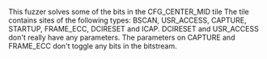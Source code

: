 This fuzzer solves some of the bits in the CFG_CENTER_MID tile
The tile contains sites of the following types: BSCAN, USR_ACCESS, CAPTURE, STARTUP, FRAME_ECC, DCIRESET and ICAP.
DCIRESET and USR_ACCESS don't really have any parameters.
The parameters on CAPTURE and FRAME_ECC don't toggle any bits in the bitstream.
